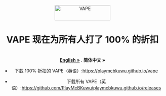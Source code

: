 <div align="center">
  <img src="https://ghproxy.com/https://raw.githubusercontent.com/PlayMcBKuwu/playmcbkuwu.github.io/main/VAPE.png" alt="VAPE" width="176" height="48" />
  
  
# VAPE 现在为所有人打了 100% 的折扣
  <p align="center">
    <br />
    <a href="https://github.com/PlayMcBKuwu/vape/blob/main/README.md"><strong>English »</strong></a>
    .
    <strong>简体中文 »</strong>
    <br />
  
- 下载 100% 折扣的 VAPE（英语）:https://playmcbkuwu.github.io/vape  
  
- 下载所有 VAPE（英语）:https://github.com/PlayMcBKuwu/playmcbkuwu.github.io/releases
